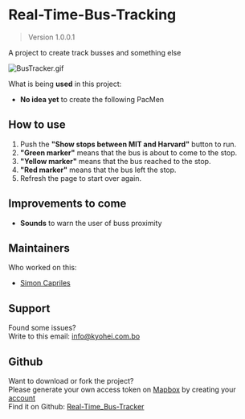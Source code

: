 # Real-Time-Bus-Tracking

> Version 1.0.0.1

A project to create track busses and something else

![BusTracker.gif](./BusTracker.gif)

What is being **used** in this project:
- **No idea yet** to create the following PacMen

## How to use

1. Push the **"Show stops between MIT and Harvard"** button to run.
2. **"Green marker"** means that the bus is about to come to the stop.
3. **"Yellow marker"** means that the bus reached to the stop.
4. **"Red marker"** means that the bus left the stop.
5. Refresh the page to start over again.

## Improvements to come

- **Sounds** to warn the user of buss proximity

## Maintainers
Who worked on this:
- [Simon Capriles](https://simoncapriles.github.io/)

## Support

Found some issues?  
Write to this email: <a href="mailto:info@kyohei.com.bo"><i class="font-icon icon-envelope"></i>info@kyohei.com.bo</a>

## Github

Want to download or fork the project?  
Please generate your own access token on [Mapbox](https://www.mapbox.com/) by creating your [account](https://account.mapbox.com/auth/signup/)  
Find it on Github: [Real-Time_Bus-Tracker](https://github.com/SimonCapriles/Real-Time-Bus-Tracker)
